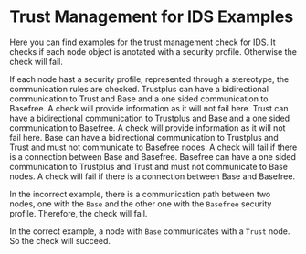# Trust Management for IDS Examples
Here you can find examples for the trust management check for IDS.
It checks if each node object is anotated with a security profile.
Otherwise the check will fail.

If each node hast a security profile, represented through a stereotype, the communication rules are checked.
Trustplus can have a bidirectional communication to Trust and Base and a one sided communication to Basefree.
A check will provide information as it will not fail here.
Trust can have a bidirectional communication to Trustplus and Base and a one sided communication to Basefree.
A check will provide information as it will not fail here.
Base can have a bidirectional communication to Trustplus and Trust and must not communicate to Basefree nodes.
A check will fail if there is a connection between Base and Basefree.
Basefree can have a one sided communication to Trustplus and Trust and must not communicate to Base nodes.
A check will fail if there is a connection between Base and Basefree.

In the incorrect example, there is a communication path between two nodes, one with the `Base` and the other one with the `Basefree` security profile.
Therefore, the check will fail.

In the correct example, a node with `Base` communicates with a `Trust` node.
So the check will succeed.
